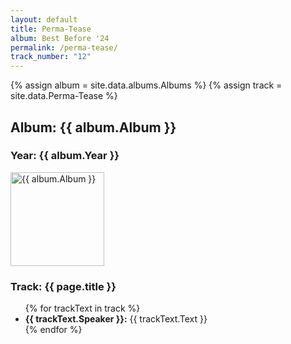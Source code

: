 ```yaml
---
layout: default
title: Perma-Tease
album: Best Before '24
permalink: /perma-tease/
track_number: "12"
---
```


{% assign album = site.data.albums.Albums %}
{% assign track = site.data.Perma-Tease %}

<h2>Album: {{ album.Album }}</h2>
<h3>Year: {{ album.Year }}</h3>
<p><img src="/assets/png/{{ album.Album_Picture }}" alt="{{ album.Album }}" width="150" height="150"></p>

<h3>Track: {{ page.title }}</h3>
<ul>
  {% for trackText in track %}
    <li>
      <strong>{{ trackText.Speaker }}:</strong> {{ trackText.Text }}
      <br>
    </li>
  {% endfor %}
</ul>
